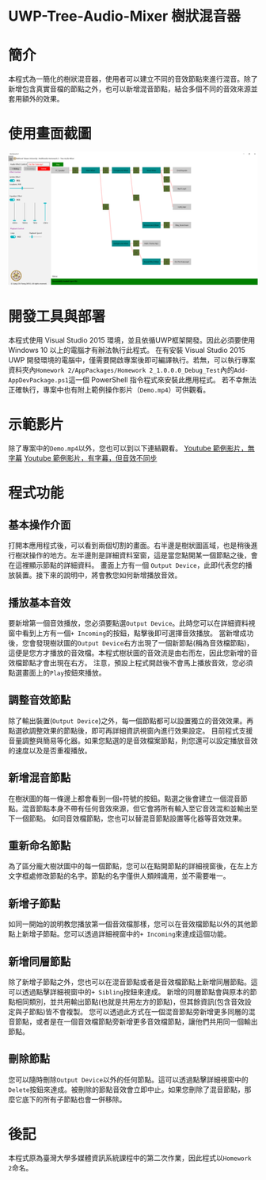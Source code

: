 # UWP-Tree-Audio-Mixer 樹狀混音器

# 簡介
本程式為一簡化的樹狀混音器，使用者可以建立不同的音效節點來進行混音。除了新增包含真實音檔的節點之外，也可以新增混音節點，結合多個不同的音效來源並套用額外的效果。


# 使用畫面截圖
![screenshot](https://raw.githubusercontent.com/lctseng/UWP-Tree-Audio-Mixer/master/screenshot.PNG)

# 開發工具與部署
本程式使用 Visual Studio 2015 環境，並且依循UWP框架開發。因此必須要使用 Windows 10 以上的電腦才有辦法執行此程式。
在有安裝 Visual Studio 2015 UWP 開發環境的電腦中，僅需要開啟專案後即可編譯執行。若無，可以執行專案資料夾內`Homework 2/AppPackages/Homework 2_1.0.0.0_Debug_Test`內的`Add-AppDevPackage.ps1`這一個 PowerShell 指令程式來安裝此應用程式。
若不幸無法正確執行，專案中也有附上範例操作影片（`Demo.mp4`）可供觀看。

# 示範影片
除了專案中的`Demo.mp4`以外，您也可以到以下連結觀看。
[Youtube 範例影片，無字幕](https://youtu.be/X1fS09LsgSU)
[Youtube 範例影片，有字幕，但音效不同步](https://youtu.be/nFLAqz4Hocg)

# 程式功能

## 基本操作介面

打開本應用程式後，可以看到兩個切割的畫面。右半邊是樹狀圖區域，也是稍後進行樹狀操作的地方。左半邊則是詳細資料室窗，這是當您點開某一個節點之後，會在這裡顯示節點的詳細資料。
畫面上方有一個 `Output Device`，此即代表您的播放裝置。接下來的說明中，將會教您如何新增播放音效。

## 播放基本音效

要新增第一個音效播放，您必須要點選`Output Device`。此時您可以在詳細資料視窗中看到上方有一個`+ Incoming`的按鈕，點擊後即可選擇音效播放。
當新增成功後，您會發現樹狀圖的`Output Device`右方出現了一個新節點(稱為音效檔節點)，這便是您方才播放的音效檔。本程式樹狀圖的音效流是由右而左，因此您新增的音效檔節點才會出現在右方。
注意，預設上程式開啟後不會馬上播放音效，您必須點選畫面上的`Play`按鈕來播放。


## 調整音效節點

除了輸出裝置(`Output Device`)之外，每一個節點都可以設置獨立的音效效果。再點選欲調整效果的節點後，即可再詳細資訊視窗內進行效果設定。
目前程式支援音量調整與簡易等化器。如果您點選的是音效檔案節點，則您還可以設定播放音效的速度以及是否重複播放。

## 新增混音節點

在樹狀圖的每一條邊上都會看到一個`+`符號的按鈕。點選之後會建立一個混音節點。混音節點本身不帶有任何音效來源，但它會將所有輸入至它音效混和並輸出至下一個節點。
如同音效檔節點，您也可以替混音節點設置等化器等音效效果。

## 重新命名節點

為了區分龐大樹狀圖中的每一個節點，您可以在點開節點的詳細視窗後，在左上方文字框處修改節點的名字。節點的名字僅供人類辨識用，並不需要唯一。

## 新增子節點

如同一開始的說明教您播放第一個音效檔那樣，您可以在音效檔節點以外的其他節點上新增子節點。您可以透過詳細視窗中的`+ Incoming`來達成這個功能。

## 新增同層節點

除了新增子節點之外，您也可以在混音節點或者是音效檔節點上新增同層節點。這可以透過點擊詳細視窗中的`+ Sibling`按鈕來達成。
新增的同層節點會與原本的節點相同類別，並共用輸出節點(也就是共用左方的節點)，但其餘資訊(包含音效設定與子節點)皆不會複製。
您可以透過此方式在一個混音節點旁新增更多同層的混音節點，或者是在一個音效檔節點旁新增更多音效檔節點，讓他們共用同一個輸出節點。

## 刪除節點

您可以隨時刪除`Output Device`以外的任何節點。這可以透過點擊詳細視窗中的`Delete`按鈕來達成。被刪除的節點音效會立即中止。如果您刪除了混音節點，那麼它底下的所有子節點也會一併移除。

# 後記

本程式原為臺灣大學多媒體資訊系統課程中的第二次作業，因此程式以`Homework 2`命名。
